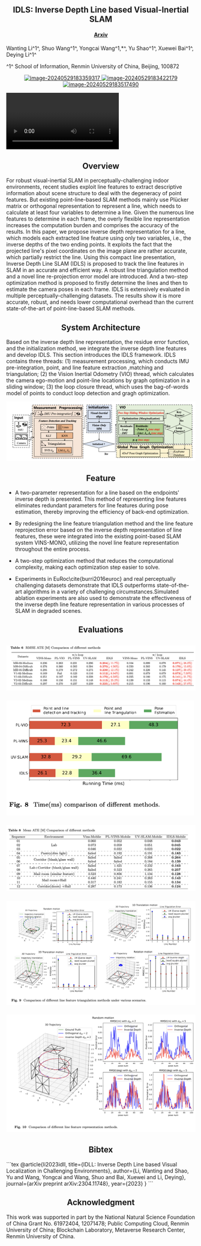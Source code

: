 <h2 align = "center">
IDLS: Inverse Depth Line based Visual-Inertial SLAM
</h2>
<h4 align = "center" >
<a href="https://arxiv.org/abs/2304.11748"> Arxiv </a>
</h4>


Wanting Li^1^, Shuo Wang^1^, Yongcai Wang^1,*^, Yu Shao^1^, Xuewei Bai^1^, Deying Li^1^

^1^ School of Information, Renmin University of China, Beijing, 100872 



<center>
  <a href="colslam.pdf"><img height= "50" src="https://p.ipic.vip/f50s58.png" alt="image-20240529183359317"  /> 
  </a>
  <a href="#">
  <img height= "50" src="https://p.ipic.vip/exxqen.png" alt="image-20240529183422179"/>
  </a>  
  <a href="#">
  <img height= "50" src="https://p.ipic.vip/c13w3s.png" alt="image-20240529183517490"/>
  </a> 
</center>




<video controls="controls" autoplay="autoplay" src="IDLS.mp4" type="video/mp4"></video>


<h2 align = "center">
Overview 
</h2>
For robust visual-inertial SLAM in perceptually-challenging indoor environments,  recent studies exploit line features to extract descriptive information about scene structure to deal with the degeneracy of point features. But existing point-line-based SLAM methods mainly use Plücker matrix or orthogonal representation to represent a line, which needs to calculate at least four variables to determine a line. Given the numerous line features to  determine in each frame, the overly flexible line representation increases the computation burden and comprises the accuracy of the results. In this paper, we propose inverse depth representation for a line, which models each extracted line feature using only two variables, i.e., the inverse depths of the two ending points. It exploits the fact that the projected line's pixel coordinates on the image plane are rather accurate, which partially restrict the line.  Using this compact line presentation, Inverse Depth Line SLAM (IDLS) is proposed to track the line features in SLAM in an accurate and efficient way.  A robust line triangulation method and a novel line re-projection error model are introduced.  And a two-step optimization method is proposed to firstly determine the lines and then to estimate the camera poses in each frame. IDLS is extensively evaluated in multiple perceptually-challenging datasets.  The results show it is more accurate, robust, and needs lower computational overhead than the current state-of-the-art of point-line-based SLAM methods.

<h2 align = "center">
System Architecture 
</h2>
Based on the inverse depth line representation, the residue error function, and the initialization method, we integrate the inverse depth line features and develop IDLS. This section introduces the IDLS framework. IDLS contains three threads:  (1) measurement processing, which conducts IMU pre-integration, point, and line feature extraction ,matching and triangulation; (2) the Vision Inertial Odometry (VIO) thread, which calculates the camera ego-motion and point-line locations by graph optimization in a sliding window; (3) the loop closure thread, which uses the bag-of-words model of points to conduct loop detection and gragh optimization. 



![image-20240529163949630](pipeline.png)

<h2 align = "center">
Feature
</h2>


-   A two-parameter representation for a line based on the endpoints' inverse depth is presented. This method of representing line features eliminates redundant parameters for line features during pose estimation, thereby improving the efficiency of back-end optimization.

-   By redesigning the line feature triangulation method and the line feature reprojection error based on the inverse depth representation of line features, these were integrated into the existing point-based SLAM system VINS-MONO, utilizing the novel line feature representation throughout the entire process.

-   A two-step optimization method that reduces the computational complexity, making each optimization step easier to solve.

-   Experiments in EuRoc\cite{burri2016euroc} and real perceptually challenging datasets demonstrate that IDLS outperforms state-of-the-art algorithms in a variety of challenging circumstances.Simulated ablation experiments are also used to demonstrate the effectiveness of the inverse depth line feature representation in various processes of SLAM in degraded scenes.


<h2 align = "center">
Evaluations
<h2>


![image-20240529164455777](ate.png)

<img width="500" src="time.png" alt="image-20240529164545366" style="zoom:100%;" />

![image-20240529164455777](ate2.png)

![image-20240529164455777](line.png)

![image-20240529164455777](line2.png)

<h2 align = "center">
Bibtex
</h2>
```tex
@article{li2023idll,
  title={IDLL: Inverse Depth Line based Visual Localization in Challenging Environments},
  author={Li, Wanting and Shao, Yu and Wang, Yongcai and Wang, Shuo and Bai, Xuewei and Li, Deying},
  journal={arXiv preprint arXiv:2304.11748},
  year={2023}
}
```


<h2 align = "center">
Acknowledgment 
</h2>
This work was supported in part by the National Natural Science Foundation of China Grant No. 61972404, 12071478; Public Computing Cloud, Renmin University of China; Blockchain Laboratory, Metaverse Research Center, Renmin University of China.





